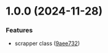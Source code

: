 # 1.0.0 (2024-11-28)


### Features

* scrapper class ([9aee732](https://github.com/natanans/python-bolsterup-scraper/commit/9aee732b518839752dac96a4e7b6e554360918dc))
